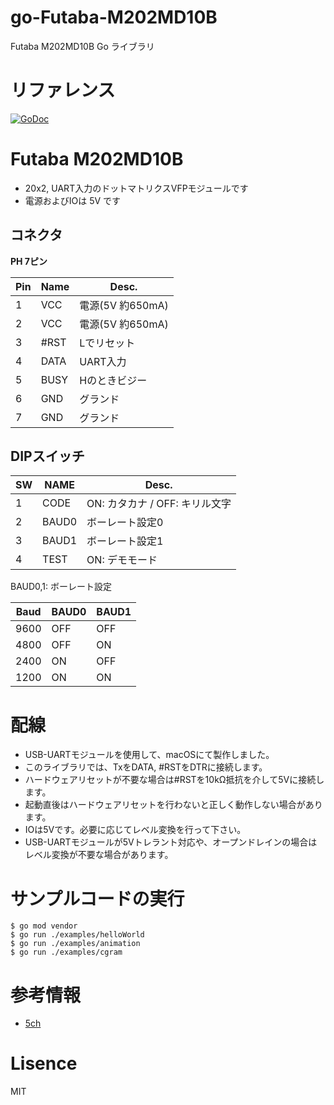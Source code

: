 # go-Futaba-M202MD10B

Futaba M202MD10B Go ライブラリ

# リファレンス

[![GoDoc](https://godoc.org/github.com/mamemomonga/go-Futaba-M202MD10B?status.svg)](https://godoc.org/github.com/mamemomonga/go-Futaba-M202MD10B)

# Futaba M202MD10B

* 20x2, UART入力のドットマトリクスVFPモジュールです
* 電源およびIOは 5V です

## コネクタ

**PH 7ピン**

Pin | Name | Desc.
---|---|---
1 | VCC | 電源(5V 約650mA)
2 | VCC | 電源(5V 約650mA)
3 | #RST | Lでリセット
4 | DATA | UART入力
5 | BUSY | Hのときビジー
6 | GND | グランド
7 | GND | グランド

## DIPスイッチ

SW | NAME | Desc.
---|---|---
1 | CODE | ON: カタカナ / OFF: キリル文字
2 | BAUD0 | ボーレート設定0
3 | BAUD1 | ボーレート設定1
4 | TEST | ON: デモモード

BAUD0,1: ボーレート設定

Baud | BAUD0 | BAUD1
---|---|---
9600 | OFF | OFF
4800 | OFF | ON
2400 | ON | OFF
1200 | ON | ON

# 配線

* USB-UARTモジュールを使用して、macOSにて製作しました。
* このライブラリでは、TxをDATA, #RSTをDTRに接続します。
* ハードウェアリセットが不要な場合は#RSTを10kΩ抵抗を介して5Vに接続します。
* 起動直後はハードウェアリセットを行わないと正しく動作しない場合があります。
* IOは5Vです。必要に応じてレベル変換を行って下さい。
* USB-UARTモジュールが5Vトレラント対応や、オープンドレインの場合はレベル変換が不要な場合があります。

# サンプルコードの実行

	$ go mod vendor
	$ go run ./examples/helloWorld
	$ go run ./examples/animation
	$ go run ./examples/cgram

# 参考情報

* [5ch](https://rio2016.5ch.net/test/read.cgi/denki/1640165380/107)

# Lisence

MIT
